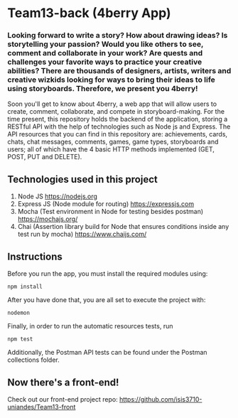 # Team13-back (4berry App)
### Looking forward to write a story? How about drawing ideas? Is storytelling your passion? Would you like others to see, comment and collaborate in your work? Are quests and challenges your favorite ways to practice your creative abilities? There are thousands of designers, artists, writers and creative wizkids looking for ways to bring their ideas to life using storyboards. Therefore, we present you 4berry!

Soon you'll get to know about 4berry, a web app that will allow users to create, comment, collaborate, and compete in storyboard-making. For the time present, this repository holds the backend of the application, storing a RESTful API with the help of technologies such as Node js and Express. The API resources that you can find in this repository are: achievements, cards, chats, chat messages, comments, games, game types, storyboards and users; all of which have the 4 basic HTTP methods implemented (GET, POST, PUT and DELETE).  

## Technologies used in this project

1. Node JS https://nodejs.org
2. Express JS (Node module for routing) https://expressjs.com
3. Mocha (Test environment in Node for testing besides postman) https://mochajs.org/
4. Chai (Assertion library build for Node that ensures conditions inside any test run by mocha) https://www.chaijs.com/

## Instructions

Before you run the app, you must install the required modules using:

    npm install
            
After you have done that, you are all set to execute the project with:

    nodemon
 
 Finally, in order to run the automatic resources tests, run
    
    npm test
    
Additionally, the Postman API tests can be found under the Postman collections folder.    

## Now there's a front-end!

Check out our front-end project repo: https://github.com/isis3710-uniandes/Team13-front
